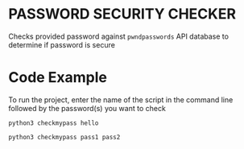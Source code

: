 # PASSWORD SECURITY CHECKER

Checks provided password against `pwndpasswords` API database to determine if password is secure

# Code Example

To run the project, enter the name of the script in the command line followed by the password(s) you want to check

```
python3 checkmypass hello
```

```
python3 checkmypass pass1 pass2
```
